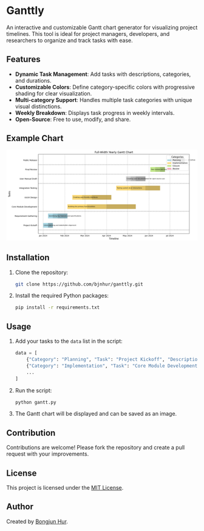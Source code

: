 # Ganttly

An interactive and customizable Gantt chart generator for visualizing project timelines. This tool is ideal for project managers, developers, and researchers to organize and track tasks with ease.

## Features

- **Dynamic Task Management**: Add tasks with descriptions, categories, and durations.
- **Customizable Colors**: Define category-specific colors with progressive shading for clear visualization.
- **Multi-category Support**: Handles multiple task categories with unique visual distinctions.
- **Weekly Breakdown**: Displays task progress in weekly intervals.
- **Open-Source**: Free to use, modify, and share.

## Example Chart

![Gantt Chart Example](example_chart.png)

## Installation

1. Clone the repository:
   ```bash
   git clone https://github.com/bjnhur/ganttly.git
   ```
2. Install the required Python packages:
   ```bash
   pip install -r requirements.txt
   ```

## Usage

1. Add your tasks to the `data` list in the script:
   ```python
   data = [
       {"Category": "Planning", "Task": "Project Kickoff", "Description": "Initial planning and stakeholder alignment", "Start": "2024-01", "End": "2024-03"},
       {"Category": "Implementation", "Task": "Core Module Development", "Description": "Building the primary functionalities", "Start": "2024-06", "End": "2024-20"},
       ...
   ]
   ```
2. Run the script:
   ```bash
   python gantt.py
   ```
3. The Gantt chart will be displayed and can be saved as an image.

## Contribution

Contributions are welcome! Please fork the repository and create a pull request with your improvements.

## License

This project is licensed under the [MIT License](LICENSE).

## Author

Created by [Bongjun Hur](https://github.com/bjnhur).
